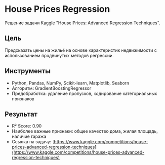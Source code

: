 # House Prices Regression
Решение задачи Kaggle "House Prices: Advanced Regression Techniques".

## Цель
Предсказать цены на жильё на основе характеристик недвижимости с использованием продвинутых методов регрессии.

## Инструменты
- Python, Pandas, NumPy, Scikit-learn, Matplotlib, Seaborn
- Алгоритм: GradientBoostingRegressor
- Предобработка: удаление пропусков, кодирование категориальных признаков

## Результат
- R² Score: 0.90
- Наиболее важные признаки: общее качество дома, жилая площадь, наличие гаража
- Ссылка на задачу: [https://www.kaggle.com/competitions/house-prices-advanced-regression-techniques](https://www.kaggle.com/competitions/house-prices-advanced-regression-techniques)
